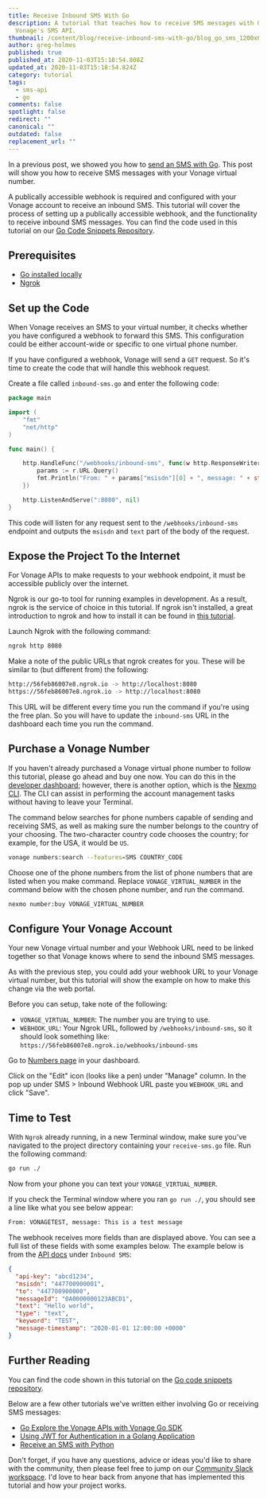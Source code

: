 ```yaml
---
title: Receive Inbound SMS With Go
description: A tutorial that teaches how to receive SMS messages with Go from
  Vonage's SMS API.
thumbnail: /content/blog/receive-inbound-sms-with-go/blog_go_sms_1200x600.png
author: greg-holmes
published: true
published_at: 2020-11-03T15:18:54.808Z
updated_at: 2020-11-03T15:18:54.824Z
category: tutorial
tags:
  - sms-api
  - go
comments: false
spotlight: false
redirect: ""
canonical: ""
outdated: false
replacement_url: ""
---
```

In a previous post, we showed you how to [send an SMS with Go](https://www.nexmo.com/blog/2019/08/28/how-to-send-sms-with-go-dr). This post will show you how to receive SMS messages with your Vonage virtual number.

A publically accessible webhook is required and configured with your Vonage account to receive an inbound SMS. This tutorial will cover the process of setting up a publically accessible webhook, and the functionality to receive inbound SMS messages. You can find the code used in this tutorial on our [Go Code Snippets Repository](https://github.com/Vonage/vonage-go-code-snippets/blob/master/sms/receive-sms.go).

## Prerequisites

* [Go installed locally](https://golang.org/)
* [Ngrok](https://www.nexmo.com/blog/2017/07/04/local-development-nexmo-ngrok-tunnel-dr)

<sign-up number></sign-up>

## Set up the Code

When Vonage receives an SMS to your virtual number, it checks whether you have configured a webhook to forward this SMS. This configuration could be either account-wide or specific to one virtual phone number.

If you have configured a webhook, Vonage will send a `GET` request. So it's time to create the code that will handle this webhook request.

Create a file called `inbound-sms.go` and enter the following code:

```go
package main

import (
	"fmt"
	"net/http"
)

func main() {

	http.HandleFunc("/webhooks/inbound-sms", func(w http.ResponseWriter, r *http.Request) {
		params := r.URL.Query()
		fmt.Println("From: " + params["msisdn"][0] + ", message: " + string(params["text"][0]))
	})

	http.ListenAndServe(":8080", nil)
}
```

This code will listen for any request sent to the `/webhooks/inbound-sms` endpoint and outputs the `msisdn` and `text` part of the body of the request.

## Expose the Project To the Internet

For Vonage APIs to make requests to your webhook endpoint, it must be accessible publicly over the internet.

Ngrok is our go-to tool for running examples in development. As a result, ngrok is the service of choice in this tutorial. If ngrok isn't installed, a great introduction to ngrok and how to install it can be found in [this tutorial](https://www.nexmo.com/blog/2017/07/04/local-development-nexmo-ngrok-tunnel-dr).

Launch Ngrok with the following command:

```bash
ngrok http 8080
```

Make a note of the public URLs that ngrok creates for you. These will be similar to (but different from) the following:

```bash
http://56feb86007e8.ngrok.io -> http://localhost:8080
https://56feb86007e8.ngrok.io -> http://localhost:8080  
```

This URL will be different every time you run the command if you're using the free plan. So you will have to update the `inbound-sms` URL in the dashboard each time you run the command.

## Purchase a Vonage Number

If you haven't already purchased a Vonage virtual phone number to follow this tutorial, please go ahead and buy one now. You can do this in the [developer dashboard](https://dashboard.nexmo.com/buy-numbers); however, there is another option, which is the [Nexmo CLI](https://github.com/Nexmo/nexmo-cli). The CLI can assist in performing the account management tasks without having to leave your Terminal.

The command below searches for phone numbers capable of sending and receiving SMS, as well as making sure the number belongs to the country of your choosing. The two-character country code chooses the country; for example, for the USA, it would be `US`.

```bash
vonage numbers:search --features=SMS COUNTRY_CODE
```

Choose one of the phone numbers from the list of phone numbers that are listed when you make command. Replace `VONAGE_VIRTUAL_NUMBER` in the command below with the chosen phone number, and run the command.

```bash
nexmo number:buy VONAGE_VIRTUAL_NUMBER
```

## Configure Your Vonage Account

Your new Vonage virtual number and your Webhook URL need to be linked together so that Vonage knows where to send the inbound SMS messages.

As with the previous step, you could add your webhook URL to your Vonage virtual number, but this tutorial will show the example on how to make this change via the web portal.

Before you can setup, take note of the following:

* `VONAGE_VIRTUAL_NUMBER`: The number you are trying to use.
* `WEBHOOK_URL`: Your Ngrok URL, followed by `/webhooks/inbound-sms`, so it should look something like: `https://56feb86007e8.ngrok.io/webhooks/inbound-sms`

Go to [Numbers page](https://dashboard.nexmo.com/your-numbers) in your dashboard.

Click on the "Edit" icon (looks like a pen) under "Manage" column. In the pop up under SMS > Inbound Webhook URL paste you `WEBHOOK_URL` and click "Save".

## Time to Test

With `Ngrok` already running, in a new Terminal window, make sure you've navigated to the project directory containing your `receive-sms.go` file. Run the following command:

```bash
go run ./
```

Now from your phone you can text your `VONAGE_VIRTUAL_NUMBER`.

If you check the Terminal window where you ran `go run ./`, you should see a line like what you see below appear:

```bash
From: VONAGETEST, message: This is a test message
```

The webhook receives more fields than are displayed above. You can see a full list of these fields with some examples below. The example below is from the [API docs](https://developer.nexmo.com/api/sms) under `Inbound SMS`:

```json
{
  "api-key": "abcd1234",
  "msisdn": "447700900001",
  "to": "447700900000",
  "messageId": "0A0000000123ABCD1",
  "text": "Hello world",
  "type": "text",
  "keyword": "TEST",
  "message-timestamp": "2020-01-01 12:00:00 +0000"
}
```

## Further Reading

You can find the code shown in this tutorial on the [Go code snippets repository](https://github.com/Vonage/vonage-go-code-snippets/blob/master/sms/receive-sms.go).

Below are a few other tutorials we've written either involving Go or receiving SMS messages:

- [Go Explore the Vonage APIs with Vonage Go SDK](https://learn.vonage.com/blog/2020/09/30/go-explore-the-vonage-apis-with-vonage-go-sdk/)
- [Using JWT for Authentication in a Golang Application](https://learn.vonage.com/blog/2020/03/13/using-jwt-for-authentication-in-a-golang-application-dr/)
- [Receive an SMS with Python](https://learn.vonage.com/blog/2019/05/31/receive-an-sms-with-python-dr/)

Don't forget, if you have any questions, advice or ideas you'd like to share with the community, then please feel free to jump on our [Community Slack workspace](https://developer.nexmo.com/community/slack). I'd love to hear back from anyone that has implemented this tutorial and how your project works.